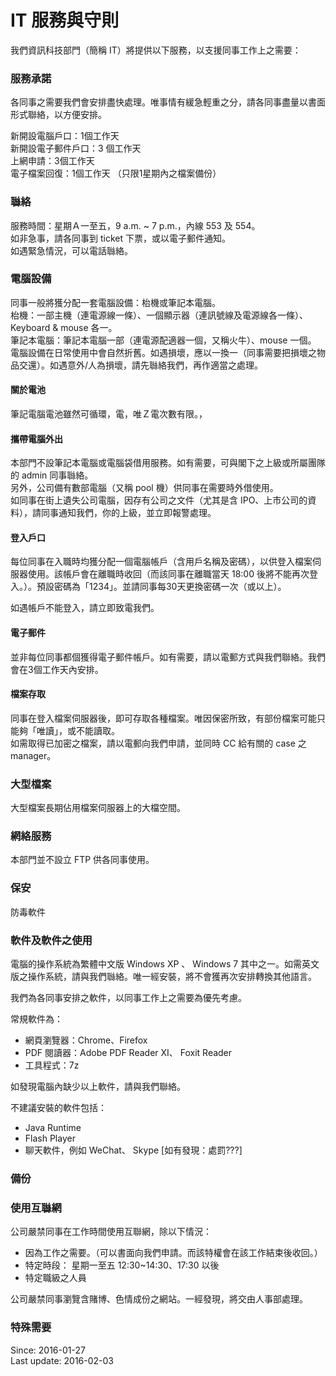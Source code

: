 IT 服務與守則
====

我們資訊科技部門（簡稱 IT）將提供以下服務，以支援同事工作上之需要：

### 服務承諾
各同事之需要我們會安排盡快處理。唯事情有緩急輕重之分，請各同事盡量以書面形式聯絡，以方便安排。

新開設電腦戶口：1個工作天  
新開設電子郵件戶口：3 個工作天  
上網申請：3個工作天  
電子檔案回復：1個工作天 （只限1星期內之檔案備份）  

### 䏈絡
服務時間：星期Ａ一至五，9 a.m. ~ 7 p.m.，內線 553 及 554。    
如非急事，請各同事到 ticket 下票，或以電子郵件通知。  
如遇緊急情況，可以電話䏈絡。  


### 電腦設備
同事一般將獲分配一套電腦設備：枱機或筆記本電腦。  
枱機：一部主機（連電源線一條）、一個顯示器（連訊號線及電源線各一條）、Keyboard & mouse 各一。  
筆記本電腦：筆記本電腦一部（連電源配適器一個，又稱火牛）、mouse 一個。  
電腦設備在日常使用中會自然折舊。如遇損壞，應以一換一（同事需要把損壞之物品交還）。如遇意外/人為損壞，請先䏈絡我們，再作適當之處理。  

#### 關於電池
筆記電腦電池雖然可循環，電，唯Ｚ電次數有限。，  

#### 攜帶電腦外出
本部門不設筆記本電腦或電腦袋借用服務。如有需要，可與閣下之上級或所屬團隊的 admin 同事䏈絡。  
另外，公司備有數部電腦（又稱 pool 機）供同事在需要時外借使用。  
如同事在街上遺失公司電腦，因存有公司之文件（尤其是含 IPO、上市公司的資料），請同事通知我們，你的上級，並立即報警處理。  

#### 登入戶口
每位同事在入職時均獲分配一個電腦帳戶（含用戶名稱及密碼），以供登入檔案伺服器使用。該帳戶會在離職時收回（而該同事在離職當天 18:00 後將不能再次登入。）。預設密碼為「1234」。並請同事每30天更換密碼一次（或以上）。  

如遇帳戶不能登入，請立即致電我們。  

#### 電子郵件 
並非每位同事都個獲得電子郵件帳戶。如有需要，請以電郵方式與我們聯絡。我們會在3個工作天內安排。  

#### 檔案存取
同事在登入檔案伺服器後，即可存取各種檔案。唯因保密所致，有部份檔案可能只能夠「唯讀」，或不能讀取。  
如需取得已加密之檔案，請以電郵向我們申請，並同時 CC 給有關的 case 之 manager。  

### 大型檔案
大型檔案長期佔用檔案伺服器上的大檔空間。

### 網絡服務
本部門並不設立 FTP 供各同事使用。

### 保安
防毒軟件


### 軟件及軟件之使用
電腦的操作系統為繁體中文版 Windows XP 、 Windows 7 其中之一。如需英文版之操作系統，請與我們䏈絡。唯一經安裝，將不會獲再次安排轉換其他語言。

我們為各同事安排之軟件，以同事工作上之需要為優先考慮。

常規軟件為：
* 網頁瀏覽器：Chrome、Firefox
* PDF 閱讀器：Adobe PDF Reader XI、 Foxit Reader
* 工具程式：7z

如發現電腦內缺少以上軟件，請與我們聯絡。

不建議安裝的軟件包括：
* Java Runtime
* Flash Player
* 聊天軟件，例如 WeChat、 Skype
[如有發現：處罰???]

### 備份

### 使用互䏈網
公司嚴禁同事在工作時間使用互聯網，除以下情況：
* 因為工作之需要。（可以書面向我們申請。而該特權會在該工作結束後收回。）
* 特定時段： 星期一至五 12:30~14:30、17:30 以後
* 特定職級之人員

公司嚴禁同事瀏覽含賭博、色情成份之網站。一經發現，將交由人事部處理。



### 特殊需要


Since: 2016-01-27  
Last update: 2016-02-03


